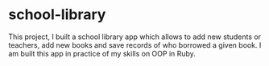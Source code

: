 # school-library
This project, I built a school library app which allows to add new students or teachers, add new books and save records of who borrowed a given book. I am built this app in practice of my skills on OOP in Ruby.
